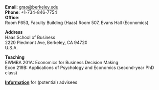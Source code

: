 __Email__: [grao@berkeley.edu](grao@berkeley.edu)  
__Phone__: +1-734-846-7754  
__Office__:  
Room F653, Faculty Building (Haas)
Room 507, Evans Hall (Economics) 

__Address__  
Haas School of Business   
2220 Piedmont Ave, 
Berkeley, CA 94720  
U.S.A.  

__Teaching__  
EWMBA 201A: Economics for Business Decision Making   
Econ 219B: Applications of Psychology and Economics (second-year PhD class)

__[Information](/info_for_potential)__ for (potential) advisees

